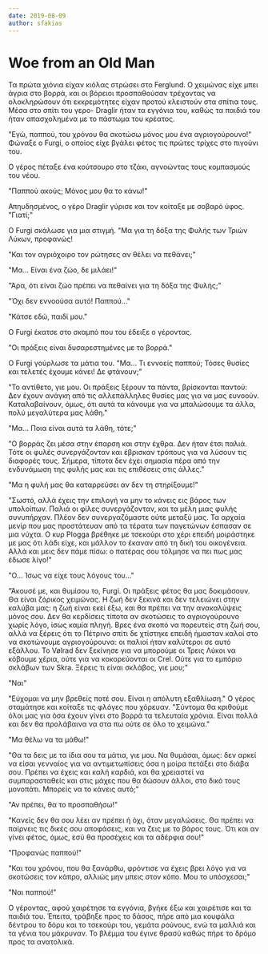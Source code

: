 ```yaml
---
date: 2019-08-09
author: sfakias
---
```

# Woe from an Old Man

Τα πρώτα χιόνια είχαν κιόλας στρώσει στο Ferglund. Ο χειμώνας είχε μπει άγρια
στο βορρά, και οι βόρειοι προσπαθούσαν τρέχοντας να ολοκληρώσουν ότι
εκκρεμότητες είχαν προτού κλειστούν στα σπίτια τους. Μέσα στο σπίτι του γερο-
Draglir ήταν τα εγγόνια του, καθώς τα παιδιά του ήταν απασχολημένα με το
πάστωμα του κρέατος.

"Εγώ, παππού, του χρόνου θα σκοτώσω μόνος μου ένα αγριογούρουνο!" Φώναξε ο
Furgi, ο οποίος είχε βγάλει φέτος τις πρώτες τρίχες στο πιγούνι του.

Ο γέρος πέταξε ένα κούτσουρο στο τζάκι, αγνοώντας τους κομπασμούς του νέου.

"Παππού ακούς; Μόνος μου θα το κάνω!"

Απηυδησμένος, ο γέρο Draglir γύρισε και τον κοίταξε με σοβαρό ύφος. "Γιατί;"

Ο Furgi σκάλωσε για μια στιγμή. "Μα για τη δόξα της Φυλής των Τριών Λύκων,
προφανώς!

"Και τον αγριόχοιρο τον ρώτησες αν θέλει να πεθάνει;"

"Μα... Είναι ένα ζώο, δε μιλάει!"

"Άρα, ότι είναι ζώο πρέπει να πεθαίνει για τη δόξα της Φυλής;"

"Όχι δεν εννοούσα αυτό! Παππού..."

"Κάτσε εδώ, παιδί μου."

Ο Furgi έκατσε στο σκαμπό που του έδειξε ο γέροντας.

"Οι πράξεις είναι δυσαρεστημένες με το βορρά."

Ο Furgi γούρλωσε τα μάτια του. "Μα... Τι εννοείς παππού; Τόσες θυσίες και
τελετές έχουμε κάνει! Δε φτάνουν;"

"Το αντίθετο, γιε μου. Οι πράξεις ξέρουν τα πάντα, βρίσκονται παντού: Δεν
έχουν ανάγκη από τις αλλεπάλληλες θυσίες μας για να μας ευνοούν.
Καταλαβαίνουν, όμως, ότι αυτά τα κάνουμε για να μπαλώσουμε τα άλλα, πολύ
μεγαλύτερα μας λάθη."

"Μα... Ποια είναι αυτά τα λάθη, τότε;"

"Ο βορράς ζει μέσα στην έπαρση και στην έχθρα. Δεν ήταν έτσι παλιά. Τότε οι
φυλές συνεργάζονταν και έβρισκαν τρόπους για να λύσουν τις διαφορές τους.
Σήμερα, τίποτα  δεν έχει σημασία πέρα από την ενδυνάμωση της φυλής μας και τις
επιθέσεις στις άλλες."

"Μα η φυλή μας θα καταρρεύσει αν δεν τη στηρίξουμε!"

"Σωστό, αλλά έχεις την επιλογή να μην το κάνεις εις βάρος των υπολοίπων. Παλιά
οι φίλες συνεργάζονταν, και τα μέλη μιας φυλής συνυπήρχαν. Πλέον δεν
συνεργαζόμαστε ούτε μεταξύ μας. Τα αρχαία μενίρ που μας προστάτευαν από τα
τέρατα των παγετώνων έσπασαν σε μια νύχτα. Ο κυρ Plogga βρέθηκε με τσεκούρι
στο χέρι επειδή μοιράστηκε με μας ότι λάδι είχε, και μάλλον το έκαναν από τη
δική του οικογένεια. Αλλά και μεις δεν πάμε πίσω: ο πατέρας σου τόλμησε να πει
πως μας έδωσε λίγο!"

"Ο... Ίσως να είχε τους λόγους του..."

"Άκουσέ με, και θυμίσου το, Furgi. Οι πράξεις φέτος θα μας δοκιμάσουν. Θα
είναι ζόρικος χειμώνας. Η ζωή δεν ξεκινά και δεν τελειώνει στην καλύβα μας: η
ζωή είναι εκεί έξω, και θα πρέπει να την ανακαλύψεις μόνος σου. Δεν θα
κερδίσεις τίποτα αν σκοτώσεις το αγριογούρουνο χωρίς λόγο, ίσως καμία πληγή.
Βρες ένα σκοπό να πορευτείς στη ζωή σου, αλλά να ξέρεις ότι το Πέτρινο σπίτι
δε χτίστηκε επειδή ήμασταν καλοί στο να σκοτώνουμε αγριογούρουνα: οι παλιοί
ήταν καλύτεροι σε αυτό εξάλλου. Το Vølrad δεν ξεκίνησε για να μπορούμε οι
Τρεις Λύκοι να κόβουμε χέρια, ούτε για να κοκορεύονται οι Crel. Ούτε για το
εμπόριο σκλάβων των Skra. Ξέρεις τι είναι σκλάβος, γιε μου;"

"Ναι"

"Εύχομαι να μην βρεθείς ποτέ σου. Είναι η απόλυτη εξαθλίωση." Ο γέρος
σταμάτησε και κοίταξε τις φλόγες που χόρευαν. "Σύντομα θα κριθούμε όλοι μας
για όσα έχουν γίνει στο βορρά τα τελευταία χρόνια. Είναι πολλά και δεν θα
προλάβαινα να στα πω ούτε σε όλο το χειμώνα."

"Μα θέλω να τα μάθω!"

"Θα τα δεις με τα ίδια σου τα μάτια, γιε μου. Να θυμάσαι, όμως: δεν αρκεί να
είσαι γενναίος για να αντιμετωπίσεις όσα η μοίρα πετάξει στο διάβα σου. Πρέπει
να έχεις και καλή καρδιά, και θα χρειαστεί να συμπαρασταθείς και στις μάχες
που θα δώσουν άλλοι, στο δικό τους μονοπάτι. Μπορείς να το κάνεις αυτό;"

"Αν πρέπει, θα το προσπαθήσω!"

"Κανείς δεν θα σου λέει αν πρέπει ή όχι, όταν μεγαλώσεις. Θα πρέπει να
παίρνεις τις δικές σου αποφάσεις, και να ζεις με το βάρος τους. Ότι και αν
γίνει φέτος, όμως, εσύ θα προσέχεις και τα αδέρφια σου!"

"Προφανώς παππού!"

"Και του χρόνου, που θα ξανάρθω, φρόντισε να έχεις βρει λόγο για να σκοτώσεις
τον κάπρο, αλλιώς μην μπεις στον κόπο. Μου το υπόσχεσαι;"

"Ναι παππού!"

Ο γέροντας, αφού χαιρέτησε τα εγγόνια, βγήκε έξω και χαιρέτισε και τα παιδιά
του. Έπειτα, τράβηξε προς το δάσος, πήρε από μια κουφάλα δέντρου το δόρυ και
το τσεκούρι του, γεμάτα ρούνους, ενώ τα μαλλιά και τα γένια του μάκρυναν. Το
βλέμμα του έγινε θρασύ καθώς πήρε το δρόμο προς τα ανατολικά.

